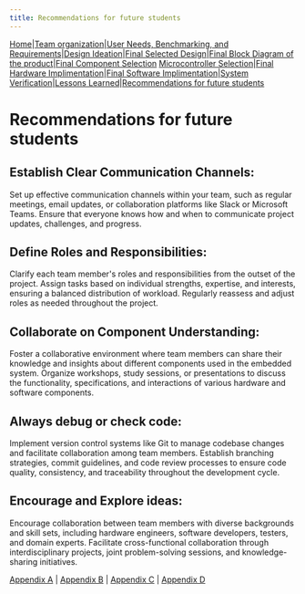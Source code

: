```yaml
---
title: Recommendations for future students 
---
```


[Home](/index.md)|[Team organization](/Team_organization.md)|[User Needs, Benchmarking, and Requirements](/User_Needs_Benchmarking_Requirements.md)|[Design Ideation](/Design_Ideation.md)|[Final Selected Design](/Selected_Design.md)|[Final Block Diagram of the product](/Block_Diagram_of_the_product.md)|[Final Component Selection](/Component_Selection.md) 
[Microcontroller Selection](/Microcontroller_Selection.md)|[Final Hardware Implimentation](/Final_Hardware_Implementation.md)|[Final Software Implimentation](/Software_Proposal.md)|[System Verification](/System_Verification.md)|[Lessons Learned](/Lessons_Learned.md)|[Recommendations for future students](/Recommendations_for_future_students.md) 

# Recommendations for future students 

## Establish Clear Communication Channels:
Set up effective communication channels within your team, such as regular meetings, email updates, or collaboration platforms like Slack or Microsoft Teams. Ensure that everyone knows how and when to communicate project updates, challenges, and progress.
## Define Roles and Responsibilities:
Clarify each team member's roles and responsibilities from the outset of the project. Assign tasks based on individual strengths, expertise, and interests, ensuring a balanced distribution of workload. Regularly reassess and adjust roles as needed throughout the project.
## Collaborate on Component Understanding:
Foster a collaborative environment where team members can share their knowledge and insights about different components used in the embedded system. Organize workshops, study sessions, or presentations to discuss the functionality, specifications, and interactions of various hardware and software components.
## Always debug or check code: 
Implement version control systems like Git to manage codebase changes and facilitate collaboration among team members. Establish branching strategies, commit guidelines, and code review processes to ensure code quality, consistency, and traceability throughout the development cycle.
## Encourage and Explore ideas:
Encourage collaboration between team members with diverse backgrounds and skill sets, including hardware engineers, software developers, testers, and domain experts. Facilitate cross-functional collaboration through interdisciplinary projects, joint problem-solving sessions, and knowledge-sharing initiatives.
























[Appendix A](/Appendix_A.md) | [Appendix B](/Appendix_B.md) | [Appendix C](/Appendix_C.md) | [Appendix D](/Appendix_D.md)
